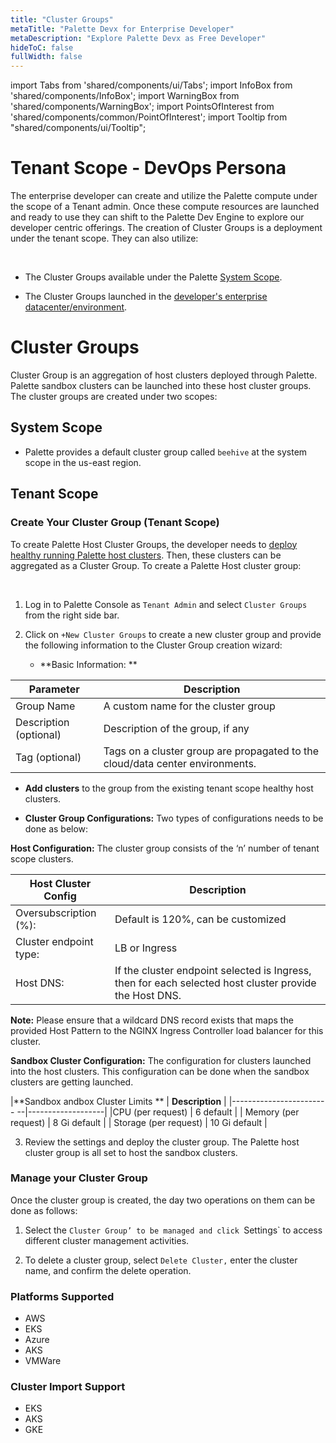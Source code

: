 ```yaml
---
title: "Cluster Groups"
metaTitle: "Palette Devx for Enterprise Developer"
metaDescription: "Explore Palette Devx as Free Developer"
hideToC: false
fullWidth: false
---
```


import Tabs from 'shared/components/ui/Tabs';
import InfoBox from 'shared/components/InfoBox';
import WarningBox from 'shared/components/WarningBox';
import PointsOfInterest from 'shared/components/common/PointOfInterest';
import Tooltip from "shared/components/ui/Tooltip";



# Tenant Scope - DevOps Persona

The enterprise developer can create and utilize the Palette compute under the scope of a Tenant admin. Once these compute resources are launched and ready to use they can shift to the Palette Dev Engine to explore our developer centric offerings. The creation of Cluster Groups is a deployment under the tenant scope. They can also utilize:

<br />

* The Cluster Groups available under the Palette [System Scope](/devx/cluster-groups#systemscope).


* The Cluster Groups launched in the [developer's enterprise datacenter/environment](/devx/cluster-groups#tenantscope).

# Cluster Groups
Cluster Group is an aggregation of host clusters deployed through Palette. Palette sandbox clusters can be launched into these host cluster groups. The cluster groups are created under two scopes:

## System Scope

  * Palette provides a default cluster group called `beehive` at the system scope in the us-east region. 

## Tenant Scope

### Create Your Cluster Group (Tenant Scope) 

To create Palette Host Cluster Groups, the developer needs to [deploy healthy running Palette host clusters](/clusters). Then, these clusters can be aggregated as a Cluster Group. To create a Palette Host cluster group:

<br />

1. Log in to Palette Console as `Tenant Admin` and select `Cluster Groups` from the right side bar.


2. Click on `+New Cluster Groups` to create a new cluster group and provide the following information to the Cluster Group creation wizard:


   * **Basic Information: **

  |         Parameter           | Description  |
  |-------------------------------|-----------------|
  |Group Name                 | A custom name for the cluster group|
  |Description (optional)   | Description of the group, if any | 
  |Tag (optional)               | Tags on a cluster group are propagated to the cloud/data center environments.|


  * **Add clusters** to the group from the existing tenant scope healthy host clusters.


  * **Cluster Group Configurations:** Two types of configurations needs to be done as below:

    
  **Host Configuration:** The cluster group consists of the ‘n’ number of tenant scope clusters. 
    
|**Host Cluster Config**        |        **Description**                    |
|--------------------------------------|-------------------------------------------|
|Oversubscription (%):                 | Default is 120%, can be customized|
|Cluster endpoint type:                | LB or Ingress|
|Host DNS:                             | If the cluster endpoint selected is Ingress, then for each selected host cluster provide the Host DNS. |


**Note:**  Please ensure that a wildcard DNS record exists that maps the provided Host Pattern to the NGINX Ingress Controller load balancer for this cluster.


   **Sandbox Cluster Configuration:** The configuration for clusters launched into the host clusters. This configuration can be done when the sandbox clusters are getting launched.

 |**Sandbox andbox Cluster Limits ** | **Description**   |
 |------------------------ --|-------------------|
 |CPU (per request)          | 6 default         |
 | Memory (per request)      | 8 Gi default      |
 | Storage (per request)     |  10 Gi default    |


3. Review the settings and deploy the cluster group. The Palette host cluster group is all set to host the sandbox clusters.


### Manage your Cluster Group

Once the cluster group is created, the day two operations on them can be done as follows:

1. Select the `Cluster Group’ to be managed and click `Settings` to access different cluster management activities. 


2. To delete a cluster group, select `Delete Cluster,` enter the cluster name, and confirm the delete operation.

### Platforms Supported

* AWS
* EKS
* Azure
* AKS
* VMWare

### Cluster Import Support

* EKS
* AKS
* GKE


<br />
